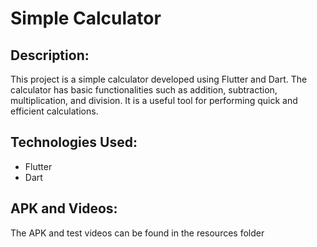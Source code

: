 # Simple Calculator

## Description:

This project is a simple calculator developed using Flutter and Dart. The calculator has basic functionalities such as addition, subtraction, multiplication, and division. It is a useful tool for performing quick and efficient calculations.

## Technologies Used:

- Flutter
- Dart

## APK and Videos:

The APK and test videos can be found in the resources folder
